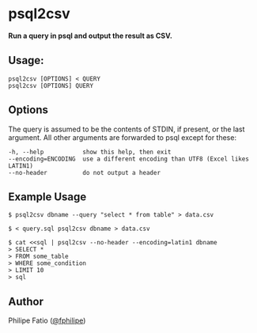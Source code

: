 # psql2csv

**Run a query in psql and output the result as CSV.**

## Usage:

    psql2csv [OPTIONS] < QUERY
    psql2csv [OPTIONS] QUERY

## Options

The query is assumed to be the contents of STDIN, if present, or the last
argument. All other arguments are forwarded to psql except for these:

    -h, --help           show this help, then exit
    --encoding=ENCODING  use a different encoding than UTF8 (Excel likes LATIN1)
    --no-header          do not output a header

## Example Usage

    $ psql2csv dbname --query "select * from table" > data.csv

    $ < query.sql psql2csv dbname > data.csv

    $ cat <<sql | psql2csv --no-header --encoding=latin1 dbname
    > SELECT *
    > FROM some_table
    > WHERE some_condition
    > LIMIT 10
    > sql

## Author

Philipe Fatio ([@fphilipe](https://github.com/fphilipe))
